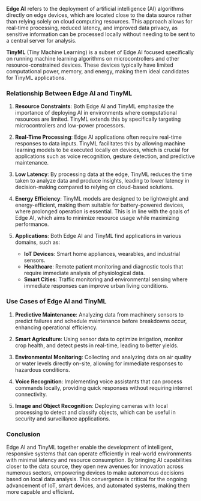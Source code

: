 **Edge AI** refers to the deployment of artificial intelligence (AI) algorithms directly on edge devices, which are located close to the data source rather than relying solely on cloud computing resources. This approach allows for real-time processing, reduced latency, and improved data privacy, as sensitive information can be processed locally without needing to be sent to a central server for analysis.

**TinyML** (Tiny Machine Learning) is a subset of Edge AI focused specifically on running machine learning algorithms on microcontrollers and other resource-constrained devices. These devices typically have limited computational power, memory, and energy, making them ideal candidates for TinyML applications.

### Relationship Between Edge AI and TinyML

1. **Resource Constraints**: Both Edge AI and TinyML emphasize the importance of deploying AI in environments where computational resources are limited. TinyML extends this by specifically targeting microcontrollers and low-power processors.

2. **Real-Time Processing**: Edge AI applications often require real-time responses to data inputs. TinyML facilitates this by allowing machine learning models to be executed locally on devices, which is crucial for applications such as voice recognition, gesture detection, and predictive maintenance.

3. **Low Latency**: By processing data at the edge, TinyML reduces the time taken to analyze data and produce insights, leading to lower latency in decision-making compared to relying on cloud-based solutions.

4. **Energy Efficiency**: TinyML models are designed to be lightweight and energy-efficient, making them suitable for battery-powered devices, where prolonged operation is essential. This is in line with the goals of Edge AI, which aims to minimize resource usage while maximizing performance.

5. **Applications**: Both Edge AI and TinyML find applications in various domains, such as:
   - **IoT Devices**: Smart home appliances, wearables, and industrial sensors.
   - **Healthcare**: Remote patient monitoring and diagnostic tools that require immediate analysis of physiological data.
   - **Smart Cities**: Traffic monitoring and environmental sensing where immediate responses can improve urban living conditions.

### Use Cases of Edge AI and TinyML

1. **Predictive Maintenance**: Analyzing data from machinery sensors to predict failures and schedule maintenance before breakdowns occur, enhancing operational efficiency.

2. **Smart Agriculture**: Using sensor data to optimize irrigation, monitor crop health, and detect pests in real-time, leading to better yields.

3. **Environmental Monitoring**: Collecting and analyzing data on air quality or water levels directly on-site, allowing for immediate responses to hazardous conditions.

4. **Voice Recognition**: Implementing voice assistants that can process commands locally, providing quick responses without requiring internet connectivity.

5. **Image and Object Recognition**: Deploying cameras with local processing to detect and classify objects, which can be useful in security and surveillance applications.

### Conclusion

Edge AI and TinyML together enable the development of intelligent, responsive systems that can operate efficiently in real-world environments with minimal latency and resource consumption. By bringing AI capabilities closer to the data source, they open new avenues for innovation across numerous sectors, empowering devices to make autonomous decisions based on local data analysis. This convergence is critical for the ongoing advancement of IoT, smart devices, and automated systems, making them more capable and efficient.